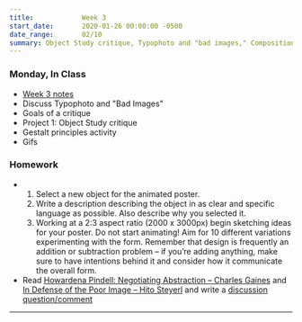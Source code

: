 ```yaml
---
title:            Week 3
start_date:       2020-01-26 00:00:00 -0500
date_range:       02/10
summary: Object Study critique, Typophoto and "bad images," Composition, Gestalt principles
---
```


### Monday, In Class

- [Week 3 notes](https://paper.dropbox.com/doc/Week-3-Composition--AuB6U9~qaepc0UzxnmNs_V61AQ-EE69TZP6EMQhQkoSLNNEU)
- Discuss Typophoto and "Bad Images"
- Goals of a critique
- Project 1: Object Study critique
- Gestalt principles activity
- Gifs


### Homework

- 1. Select a new object for the animated poster.
  2. Write a description describing the object in as clear and specific language as possible. Also describe why you selected it.
  3. Working at a 2:3 aspect ratio (2000 x 3000px) begin sketching ideas for your poster. Do not start animating! Aim for 10 different variations experimenting with the form. Remember that design is frequently an addition or subtraction problem – if you&rsquo;re adding anything, make sure to have intentions behind it and consider how it communicate the overall form.
- Read [Howardena Pindell: Negotiating Abstraction – Charles Gaines](https://pindell.mcachicago.org/essays/howardena-pindell-negotiating-abstraction/) and [In Defense of the Poor Image – Hito Steyerl](https://www.e-flux.com/journal/10/61362/in-defense-of-the-poor-image/) and write a [discussion question/comment](https://paper.dropbox.com/doc/Week-4-Howardena-Pindell-Negotiating-ABSTRACTION--AuAPWNxmzpGUHWss4rgFa9JVAQ-9Sk9GiFJihL4gyifNMlU3)

---
